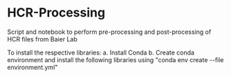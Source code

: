 # HCR-Processing
Script and notebook to perform pre-processing and post-processing of HCR files from Baier Lab


To install the respective libraries:
  a. Install Conda 
  b. Create conda environment and install the following libraries using "conda env create --file environment.yml" 
